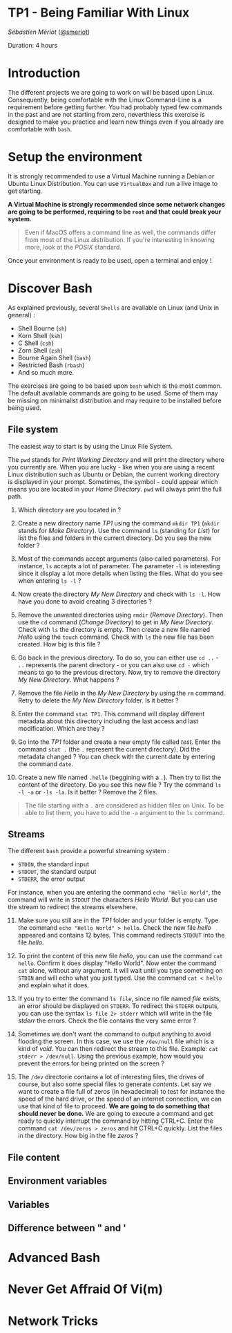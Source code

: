 # TP1 - Being Familiar With Linux

_Sébastien Mériot_ ([@smeriot](https://twitter.com/smeriot))

Duration: 4 hours

Introduction
=====================

The different projects we are going to work on will be based upon Linux. Consequently,
being comfortable with the Linux Command-Line is a requirement before getting further.
You had probably typed few commands in the past and are not starting from zero,
neverthless this exercise is designed to make you practice and learn new things even if
you already are comfortable with `bash`.

Setup the environment
=====================

It is strongly recommended to use a Virtual Machine running a Debian or Ubuntu Linux Distribution.
You can use `VirtualBox` and run a live image to get starting.

__A Virtual Machine is strongly recommended since some network changes are going to be performed, requiring to be `root` and that could break your system.__

>Even if MacOS offers a command line as well, the commands differ from most of the Linux distribution. If you're interesting in knowing more, look at the _POSIX_ standard.

Once your environment is ready to be used, open a terminal and enjoy !

Discover Bash
=====================

As explained previously, several `Shells` are available on Linux (and Unix in general) :
- Shell Bourne (`sh`)
- Korn Shell (`ksh`)
- C Shell (`csh`)
- Zorn Shell (`zsh`)
- Bourne Again Shell (`bash`)
- Restricted Bash (`rbash`)
- And so much more.

The exercises are going to be based upon `bash` which is the most common.
The default available commands are going to be used. Some of them may be missing on minimalist distribution and may require to be installed before being used.

## File system

The easiest way to start is by using the Linux File System.

The `pwd` stands for _Print Working Directory_ and will print the directory where you currently are. When you are lucky - like when you are using a recent Linux distribution such as Ubuntu or Debian, the current working directory is displayed in your prompt. Sometimes, the symbol `~` could appear which means you are located in your _Home Directory_. `pwd` will always print the full path.

1. Which directory are you located in ?

2. Create a new directory name _TP1_ using the command `mkdir TP1` (`mkdir` stands for _Make Directory_). Use the command `ls` (standing for _List_) for list the files and folders in the current directory. Do you see the new folder ?

3. Most of the commands accept arguments (also called parameters). For instance, `ls` accepts a lot of parameter. The parameter `-l` is interesting since it display a lot more details when listing the files. What do you see when entering `ls -l` ?

4. Now create the directory _My New Directory_ and check with `ls -l`. How have you done to avoid creating 3 directories ?

5. Remove the unwanted directories using `rmdir` (_Remove Directory_). Then use the `cd` command (_Change Directory_) to get in _My New Directory_. Check with `ls` the directory is empty. Then create a new file named _Hello_ using the `touch` command. Check with `ls` the new file has been created. How big is this file ?

6. Go back in the previous directory. To do so, you can either use `cd ..` - `..` represents the parent directory - or you can also use `cd -` which means to go to the previous directory. Now, try to remove the directory _My New Directory_. What happens ?

7. Remove the file _Hello_ in the _My New Directory_ by using the `rm` command. Retry to delete the _My New Directory_ folder. Is it better ?

8. Enter the command `stat TP1`. This command will display different metadata about this directory including the last access and last modification. Which are they ?

9. Go into the _TP1_ folder and create a new empty file called _test_. Enter the command `stat .` (the `.` represent the current directory). Did the metadata changed ? You can check with the current date by entering the command `date`.

10. Create a new file named `.hello` (beggining with a `.`). Then try to list the content of the directory. Do you see this new file ? Try the command `ls -l -a` or `-ls -la`. Is it better ? Remove the 2 files.

> The file starting with a `.` are considered as hidden files on Unix. To be able to list them, you have to add the `-a` argument to the `ls` command.

## Streams

The different `bash` provide a powerful streaming system :
- `STDIN`, the standard input
- `STDOUT`, the standard output
- `STDERR`, the error output

For instance, when you are entering the command `echo "Hello World"`, the command will write in `STDOUT` the characters _Hello World_. But you can use the stream to redirect the streams elsewhere.

11. Make sure you still are in the _TP1_ folder and your folder is empty. Type the command `echo "Hello World" > hello`. Check the new file _hello_ appeared and contains 12 bytes. This command redirects `STDOUT` into the file _hello_.

12. To print the content of this new file _hello_, you can use the command `cat hello`. Confirm it does display "Hello World". Now enter the command `cat` alone, without any argument. It will wait until you type something on `STDIN` and will echo what you just typed. Use the command `cat < hello` and explain what it does.

13. If you try to enter the command `ls file`, since no file named _file_ exists, an error should be displayed on `STDERR`. To redirect the `STDERR` outputs, you can use the syntax `ls file 2> stderr` which will write in the file _stderr_ the errors. Check the file contains the very same error ?

14. Sometimes we don't want the command to output anything to avoid flooding the screen. In this case, we use the `/dev/null` file which is a kind of _void_. You can then redirect the stream to this file. Example: `cat stderr > /dev/null`. Using the previous example, how would you prevent the errors for being printed on the screen ?

15. The `/dev` directorie contains a lot of interesting files, the drives of course, but also some special files to generate _contents_. Let say we want to create a file full of zeros (in hexadecimal) to test for instance the speed of the hard drive, or the speed of an internet connection, we can use that kind of file to proceed. __We are going to do something that should never be done.__  We are going to execute a command and get ready to quickly interrupt the command by hitting CTRL+C. Enter the command `cat /dev/zeros > zeros` and hit CTRL+C quickly. List the files in the directory. How big in the file _zeros_ ?

## File content

## Environment variables 

## Variables

## Difference between " and '

Advanced Bash
=====================

Never Get Affraid Of Vi(m)
=====================

Network Tricks
=====================
